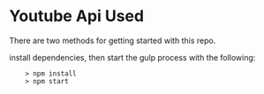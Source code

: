 # Youtube Api Used
There are two methods for getting started with this repo.

 install dependencies, then start the gulp process with the following:

```
	> npm install
	> npm start
```


